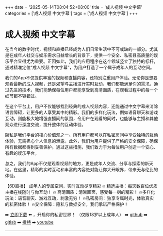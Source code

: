 +++
date = '2025-05-14T08:04:52+08:00'
title = '成人视频 中文字幕'
categories = ['成人视频 中文字幕']
tags = ['成人视频 中文字幕']
+++

# 成人视频 中文字幕

在当今的数字时代，视频和直播已经成为人们日常生活中不可或缺的一部分。尤其是在成年人社交与娱乐需求日益增长的背景下，提供一个安全、私密且高质量的娱乐平台显得尤为重要。正因如此，我们的应用程序在这个领域竖立了独特的标杆，通过精准定位“成人视频 中文字幕”，为用户打造了一个属于成年人的互动空间。

我们的App不仅提供丰富的视频和直播内容，还特别注重用户体验。无论你是想要观看最新的成人视频，还是渴望与主播进行实时互动，我们都能满足你的需求。通过先进的技术，我们能确保每位用户都能享受到高清画质，在观看过程中的每一个细节都不容错过。

在这个平台上，用户不仅能够找到经典的成人视频内容，还能通过中文字幕来消除语言障碍，让更多的人享受其中的精彩。我们的多样化玩法，例如语音聊天和游戏互动，则能极大地增强直播间的氛围，令用户在观看的同时，也能够与主播和其他观众进行深度交流，提升整体的互动体验。

隐私是我们平台的核心价值观之一。所有用户都可以在私密房间中享受独特的互动体验，无需担心个人信息的泄露。此外，我们为用户提供了严格的安全保障，确保所有数据都得到妥善保护。通过这些措施，我们致力于为每位用户创造一个安心、有趣的娱乐平台。

总之，我们的App不仅是观看视频的地方，更是成年人交流、分享与探索的新天地。在这里，精彩的实时互动和丰富的内容绝对能让你大开眼界，带来无与伦比的体验。

【6D直播】
成年人的专属空间，实时互动尽享精彩
🔥 精选主播：每天数百位优质主播在线随时与你互动！
🔥 高清画质：清晰画面，感受每一刻的精彩！
🔥多样化玩法：语音聊天、游戏互动，刺激无穷！
🔥私密房间：独享专属时光，体验真实的私密体验！
🔥安全保障：隐私与数据安全，我们承诺严格保护！

➡️ [立即下载](https://down123.s3.ap-east-1.amazonaws.com/index.html?channelCode=blog) ⬅️ ，开启你的私密世界！
（仅限18岁以上成年人）
➡️ [github](https://aldult-live.github.io/)
➡️ [gitlab](https://seo-09598d.gitlab.io/)
➡️ [推特](https://x.com/wegame33)
➡️ [youtube](https://www.youtube.com/@6Dlive)

---
